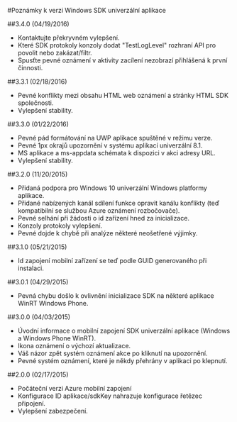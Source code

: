 <properties 
    pageTitle="Poznámky k verzi Windows SDK univerzální aplikace" 
    description="Azure mobilní zapojení - poznámky k verzi Windows SDK univerzální aplikace"
    services="mobile-engagement" 
    documentationCenter="mobile" 
    authors="piyushjo" 
    manager="dwrede" 
    editor="" />

<tags 
    ms.service="mobile-engagement" 
    ms.workload="mobile" 
    ms.tgt_pltfrm="mobile-windows-store" 
    ms.devlang="dotnet" 
    ms.topic="article" 
    ms.date="08/19/2016" 
    ms.author="piyushjo" />

#<a name="windows-universal-apps-sdk-release-notes"></a>Poznámky k verzi Windows SDK univerzální aplikace

##<a name="340-04192016"></a>3.4.0 (04/19/2016)

-   Kontaktujte překryvném vylepšení.
-   Které SDK protokoly konzoly dodat "TestLogLevel" rozhraní API pro povolit nebo zakázat/filtr.
-   Spusťte pevné oznámení v aktivity zacílení nezobrazí přihlášená k první činnosti.

##<a name="331-02182016"></a>3.3.1 (02/18/2016)

-   Pevné konflikty mezi obsahu HTML web oznámení a stránky HTML SDK společnosti.
-   Vylepšení stability.

##<a name="330-01222016"></a>3.3.0 (01/22/2016)

-   Pevné pád formátování na UWP aplikace spuštěné v režimu verze.
-   Pevné 1px okrajů upozornění v systému aplikací univerzální 8.1.
-   MS aplikace a ms-appdata schémata k dispozici v akci adresy URL.
-   Vylepšení stability.

##<a name="320-11202015"></a>3.2.0 (11/20/2015)

-   Přidaná podpora pro Windows 10 univerzální Windows platformy aplikace.
-   Přidané nabízených kanál sdílení funkce opravit kanálu konflikty (teď kompatibilní se službou Azure oznámení rozbočovače).
-   Pevné selhání při žádosti o id zařízení hned za inicializace.
-   Konzoly protokoly vylepšení.
-   Pevné dojde k chybě při analýze některé neošetřené výjimky.

##<a name="310-05212015"></a>3.1.0 (05/21/2015)

-   Id zapojení mobilní zařízení se teď podle GUID generovaného při instalaci.

##<a name="301-04292015"></a>3.0.1 (04/29/2015)

-   Pevná chybu došlo k ovlivnění inicializace SDK na některé aplikace WinRT Windows Phone.

##<a name="300-04032015"></a>3.0.0 (04/03/2015)

-   Úvodní informace o mobilní zapojení SDK univerzální aplikace (Windows a Windows Phone WinRT).
-   Ikona oznámení o výchozí aktualizace.
-   Váš názor zpět systém oznámení akce po kliknutí na upozornění.
-   Pevné systém oznámení, které je někdy přehrány v aplikaci po klepnutí.

##<a name="200-02172015"></a>2.0.0 (02/17/2015)

-   Počáteční verzi Azure mobilní zapojení
-   Konfigurace ID aplikace/sdkKey nahrazuje konfigurace řetězec připojení.
-   Vylepšení zabezpečení.

 
